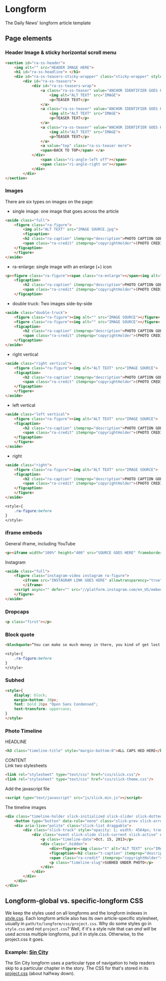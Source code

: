 # Longform
The Daily News' longform article template

## Page elements

### Header Image & sticky horizontal scroll menu
```html
<section id="ra-ss-header">
    <img alt="" src="HEADER IMAGE HERE">
    <h1 id="ra-ss-headline"> </h1>
    <div id="ra-ss-teasers-sticky-wrapper" class="sticky-wrapper" style="height: 95px;">
        <div id="ra-ss-teasers">
            <div id="ra-ss-teasers-wrap">
                <a class="ra-ss-teaser" value="ANCHOR IDENTIFIER GOES HERE" href="ANCHOR">
                    <img alt="ALT TEXT" src="IMAGE">
                    <p>TEASER TEXT</p>
                </a>
                <a class="ra-ss-teaser" value="ANCHOR IDENTIFIER GOES HERE" href="ANCHOR">
                    <img alt="ALT TEXT" src="IMAGE">
                    <p>TEASER TEXT</p>
                </a>
                <a class="ra-ss-teaser" value="ANCHOR IDENTIFIER GOES HERE" href="ANCHOR">
                    <img alt="ALT TEXT" src="IMAGE">
                    <p>TEASER TEXT</p>
                </a>
                <a value="top" class="ra-ss-teaser more">
                <span>BACK TO TOP</span> </a>
            </div>
                <span class="ri-angle-left off"></span>
                <span class="ri-angle-right on"></span>
            </div>
        </div>
</section>
```
### Images
There are six types on images on the page:
* single image: one image that goes across the article
``` html
<aside class="full">
    <figure class="ra-figure">
        <img alt="ALT TEXT" src="IMAGE SOURCE.jpg">
        <figcaption>
        <h2 class="ra-caption" itemprop="description">PHOTO CAPTION GOES HERE</h2>
        <span class="ra-credit" itemprop="copyrightHolder">(PHOTO CREDIT IN PARENTHESES)</span>
    </figcaption>
    </figure>
</aside>
```
* ra-enlarge: single image with an enlarge (+) icon
``` html
<p><figure class="ra-figure"><span class="ra-enlarge"></span><img alt="ALT TEXT" src="IMAGE SOURCE">
    <figcaption>
        <h2 class="ra-caption" itemprop="description">PHOTO CAPTION GOES HERE</h2>
        <span class="ra-credit" itemprop="copyrightHolder">(PHOTO CREDIT GOES HERE)</span>
    </figcaption>
```
* double truck: Two images side-by-side
```html
<aside class="double-truck">
    <figure class="ra-figure"><img alt="" src="IMAGE SOURCE"></figure>
    <figure class="ra-figure"><img alt="" src="IMAGE SOURCE"></figure>
    <figcaption>
        <h2 class="ra-caption" itemprop="description">PHOTO CAPTION GOES HERE</h2>
        <span class="ra-credit" itemprop="copyrightHolder">(PHOTO CREDIT GOES HERE)</span>
    </figcaption>
</aside>
```
* right vertical
```html
<aside class="right vertical">
    <figure class="ra-figure"><img alt="ALT TEXT" src="IMAGE SOURCE">
    <figcaption>
        <h2 class="ra-caption" itemprop="description">PHOTO CAPTION GOES HERE</h2>
        <span class="ra-credit" itemprop="copyrightHolder">(PHOTO CREDIT GOES HERE)</span>
    </figcaption>
    </figure>
</aside>
```
* left vertical
```html
<aside class="left vertical">
    <figure class="ra-figure"><img alt="ALT TEXT" src="IMAGE SOURCE">
    <figcaption>
        <h2 class="ra-caption" itemprop="description">PHOTO CAPTION GOES HERE</h2>
        <span class="ra-credit" itemprop="copyrightHolder">(PHOTO CREDIT GOES HERE)</span>
    </figcaption>
    </figure>
</aside>
```
* right
```html
<aside class="right">
    <figure class="ra-figure"><img alt="ALT TEXT" src="IMAGE SOURCE">
    <figcaption>
        <h2 class="ra-caption" itemprop="description">PHOTO CAPTION GOES HERE</h2>
        <span class="ra-credit" itemprop="copyrightHolder">(PHOTO CREDIT GOES HERE)</span>
    </figcaption>
    </figure>
</aside>
```
```css
<style>{
    .ra-figure:before
}
</style>
```
### iframe embeds
General iframe, including YouTube
```html
<p><iframe width="100%" height="400" src="SOURCE GOES HERE" frameborder="0" allowfullscreen=""></iframe></p>
```
Instagram
```html
<aside class="full">
    <figure class="instagram-video instagram ra-figure">
        <iframe src="INSTAGRAM LINK GOES HERE" allowtransparency="true" frameborder="0" height="400" scrolling="no" style="background: rgb(255, 255, 255); border: 1px solid rgb(219, 219,219); margin: 1px 1px 12px; max-width: 658px; width: calc(100% - 2px); border-radius: 4px; box-shadow: none; display: block; padding: 0px;">
        </iframe>
    <script async="" defer="" src="//platform.instagram.com/en_US/embeds.js"></script>
    </figure>
</aside>
```
### Dropcaps
```html
<p class="first"></p>
```
### Block quote
```html
<blockquote>“You can make so much money in there, you kind of get lost in the money.”</blockquote>
```
```css
<style>{
    .ra-figure:before
}
</style>
```
### Subhed
```html
<style>{
    display: block;
    margin-bottom: 30px;
    font: bold 26px "Open Sans Condensed";
    text-transform: uppercase;
}
</style>
```

### Photo Timeline
HEADLINE
```html
<h3 class="timeline-title" style="margin-bottom:0">ALL CAPS HED HERE</h3>
```
CONTENT<br>
Link two stylesheets
```html
<link rel="stylesheet" type="text/css" href="css/slick.css"/>
<link rel="stylesheet" type="text/css" href="css/slick-theme.css"/>
```
Add the javascript file
```html
<script type="text/javascript" src="js/slick.min.js"></script>
```
The timeline images
```html
<div class="timeline-holder slick-initialized slick-slider slick-dotted" role="toolbar">
    <button type="button" data-role="none" class="slick-prev slick-arrow slick-disabled" aria-label="Previous" role="button" aria-disabled="true" style="display: block;">Previous</button>
    <div aria-live="polite" class="slick-list draggable">
        <div class="slick-track" style="opacity: 1; width: 4564px; transform: translate3d(0px, 0px, 0px);" role="listbox">
            <div class="event slick-slide slick-current slick-active" data-slick-index="0" aria-hidden="false" style="width: 152px;" tabindex="-1" role="option" aria-describedby="slick-slide10">
                <p class="timeline-date">Oct. 15, 2013</p>
                <div class=".hidden">
                    <div><figure><img class="t" alt="ALT TEXT" src="IMAGE GOES HERE" data-pin-nopin="true">
                    <figcaption><h2 class="t-caption" itemprop="description">PHOTO CAPTION GOES HERE <a target="_blank" href="http://www.nydailynews.com/news/politics/cuomo-criticizes-de-blasio-tax-plan-wealthy-article-1.1486929" tabindex="0">CAPTION LINK</a> caption contines over here and here and here.</h2>
                    <span class="ra-credit" itemprop="copyrightHolder">(PHOTOGRAPHER CREDIT)</span></figcaption></figure></div>
                    <p class="timeline-slug">SUBHED UNDER PHOTO</p>
                </div>
            </div>
        </div>
    </div>
</div>
```

## Longform-global vs. specific-longform CSS
We keep the styles used on all longforms and the longform indexes in [style.css](blob/master/www/css/style.css). Each longform article also has its own article-specific stylesheet, usually in `path/to/longform/css/project.css`. Why do some styles go in `style.css` and not `project.css`? Well, if it's a style rule that can *and will* be used across multiple longforms, put it in style.css. Otherwise, to the project.css it goes.

### Example: [Sin City](http://interactive.nydailynews.com/longform/2017/inside-sin-city-bronx-strip-club-anything-goes)
The Sin City longform uses a particular type of navigation to help readers skip to a particular chapter in the story. The CSS for that's stored in its [project.css](http://interactive.nydailynews.com/longform/2017/inside-sin-city-bronx-strip-club-anything-goes/css/project.css) (about halfway down).